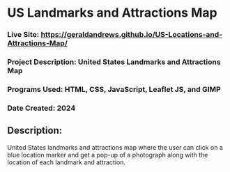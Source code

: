 # US Landmarks and Attractions Map
### Live Site: https://geraldandrews.github.io/US-Locations-and-Attractions-Map/

### Project Description: United States Landmarks and Attractions Map
### Programs Used: HTML, CSS, JavaScript, Leaflet JS, and GIMP
### Date Created: 2024

## Description:
United States landmarks and attractions map where the user can click on a blue location marker and get a pop-up of a photograph along with the location of each landmark and attraction.
